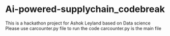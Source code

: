 # Ai-powered-supplychain_codebreak
This is a hackathon project for Ashok Leyland based on Data science 
Please use carcounter.py file to run the code
carcounter.py is the main file
